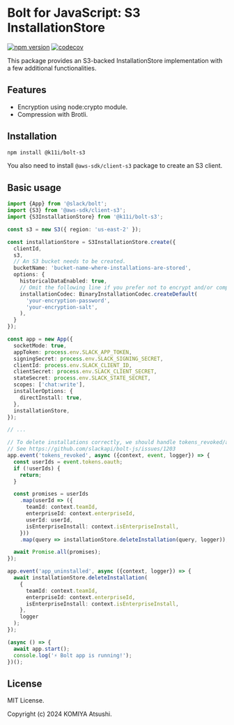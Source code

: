 # Bolt for JavaScript: S3 InstallationStore

[![npm version](https://badge.fury.io/js/@k11i%2Fbolt-s3.svg)](https://badge.fury.io/js/@k11i%2Fbolt-s3)
[![codecov](https://codecov.io/gh/komiya-atsushi/slack-bolt-aws/graph/badge.svg?token=TXWAYL4LMZ)](https://codecov.io/gh/komiya-atsushi/slack-bolt-aws)

This package provides an S3-backed InstallationStore implementation with a few additional functionalities.

## Features

- Encryption using node:crypto module.
- Compression with Brotli.

## Installation

```bash
npm install @k11i/bolt-s3
```

You also need to install `@aws-sdk/client-s3` package to create an S3 client.

## Basic usage

```typescript
import {App} from '@slack/bolt';
import {S3} from '@aws-sdk/client-s3';
import {S3InstallationStore} from '@k11i/bolt-s3';

const s3 = new S3({ region: 'us-east-2' });

const installationStore = S3InstallationStore.create({
  clientId,
  s3,
  // An S3 bucket needs to be created.
  bucketName: 'bucket-name-where-installations-are-stored',
  options: {
    historicalDataEnabled: true,
    // Omit the following line if you prefer not to encrypt and/or compress installations.
    installationCodec: BinaryInstallationCodec.createDefault(
      'your-encryption-password',
      'your-encryption-salt',
    ),
  }
});

const app = new App({
  socketMode: true,
  appToken: process.env.SLACK_APP_TOKEN,
  signingSecret: process.env.SLACK_SIGNING_SECRET,
  clientId: process.env.SLACK_CLIENT_ID,
  clientSecret: process.env.SLACK_CLIENT_SECRET,
  stateSecret: process.env.SLACK_STATE_SECRET,
  scopes: ['chat:write'],
  installerOptions: {
    directInstall: true,
  },
  installationStore,
});

// ...

// To delete installations correctly, we should handle tokens_revoked/app_uninstalled events manually.
// See https://github.com/slackapi/bolt-js/issues/1203
app.event('tokens_revoked', async ({context, event, logger}) => {
  const userIds = event.tokens.oauth;
  if (!userIds) {
    return;
  }

  const promises = userIds
    .map(userId => ({
      teamId: context.teamId,
      enterpriseId: context.enterpriseId,
      userId: userId,
      isEnterpriseInstall: context.isEnterpriseInstall,
    }))
    .map(query => installationStore.deleteInstallation(query, logger));

  await Promise.all(promises);
});

app.event('app_uninstalled', async ({context, logger}) => {
  await installationStore.deleteInstallation(
    {
      teamId: context.teamId,
      enterpriseId: context.enterpriseId,
      isEnterpriseInstall: context.isEnterpriseInstall,
    },
    logger
  );
});

(async () => {
  await app.start();
  console.log('⚡️ Bolt app is running!');
})();
```

## License

MIT License.

Copyright (c) 2024 KOMIYA Atsushi.
